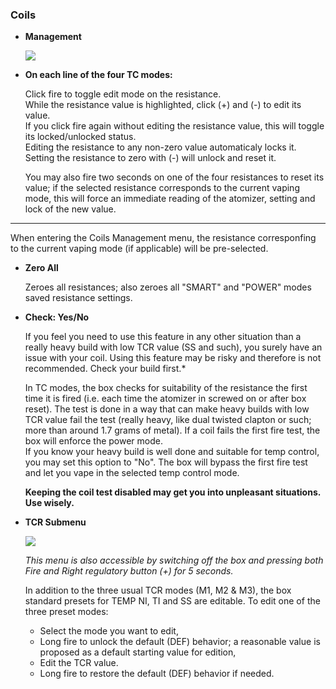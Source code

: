 ### __Coils__

* __Management__

  ![](http://i345.photobucket.com/albums/p374/ClockSelect/eVic/coils_zpsn29ef1h5.png)

* __On each line of the four TC modes:__

  Click fire to toggle edit mode on the resistance.  
  While the resistance value is highlighted, click (+) and (-) to edit its value.  
  If you click fire again without editing the resistance value, this will toggle its locked/unlocked status.  
  Editing the resistance to any non-zero value automaticaly locks it.  
  Setting the resistance to zero with (-) will unlock and reset it.  
               
  You may also fire two seconds on one of the four resistances to reset its value; if the selected resistance corresponds to the current vaping mode, this will force an immediate reading of the atomizer, setting and lock of the new value.  
-----              
When entering the Coils Management menu, the resistance corresponfing to the current vaping mode (if applicable) will be pre-selected.

* __Zero All__

  Zeroes all resistances; also zeroes all "SMART" and "POWER" modes saved resistance settings.

* __Check: Yes/No__

  If you feel you need to use this feature in any other situation than a really heavy build with low TCR value (SS and such), you surely have an issue with your coil. Using this feature may be risky and therefore is not recommended. Check your build first.*  

  In TC modes, the box checks for suitability of the resistance the first time it is fired (i.e. each time the atomizer in screwed on or after box reset). The test is done in a way that can make heavy builds with low TCR value fail the test (really heavy, like dual twisted clapton or such; more than around 1.7 grams of metal). If a coil fails the first fire test, the box will enforce the power mode.  
  If you know your heavy build is well done and suitable for temp control, you may set this option to "No". The box will bypass the first fire test and let you vape in the selected temp control mode.  

    __Keeping the coil test disabled may get you into unpleasant situations. Use wisely.__

* __TCR Submenu__

  ![](https://www.dropbox.com/s/n09iy9nu57jnv18/tcrset.png?dl=1)  

        
  *This menu is also accessible by switching off the box and pressing both Fire and Right regulatory button (+) for 5 seconds.*  
        
   In addition to the three usual TCR modes (M1, M2 & M3), the box standard presets for TEMP NI, TI and SS are editable. To edit one of the three preset modes:
   * Select the mode you want to edit,
   * Long fire to unlock the default (DEF) behavior; a reasonable value is proposed as a default starting value for edition,
   * Edit the TCR value.
   * Long fire to restore the default (DEF) behavior if needed.

